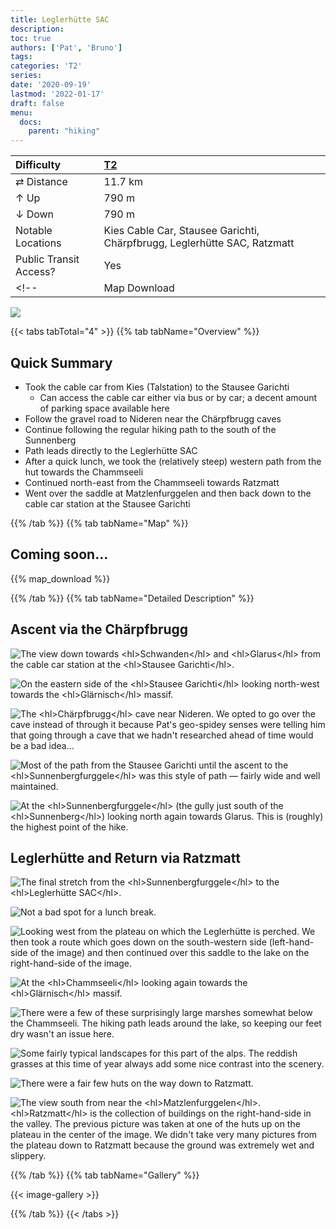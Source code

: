```yaml
---
title: Leglerhütte SAC
description: 
toc: true
authors: ['Pat', 'Bruno']
tags:
categories: 'T2'
series:
date: '2020-09-19'
lastmod: '2022-01-17'
draft: false
menu:
  docs:
    parent: "hiking"
---
```

<link href="../../../style.css" rel="stylesheet"></link>

| Difficulty | [T2](../overview/#wanderskala) |
| :--- | :--- |
| &#8644; Distance | 11.7 km |
| &#8593; Up | 790 m |
| &#8595; Down | 790 m |
| Notable Locations | Kies Cable Car, Stausee Garichti, Chärpfbrugg, Leglerhütte SAC, Ratzmatt |
| Public Transit Access? | Yes |
<!-- | Map Download | [PDF](.pdf), [GPX](.gpx) | -->

![](IMG_7135.JPG)

{{< tabs tabTotal="4" >}}
{{% tab tabName="Overview" %}}

## Quick Summary

- Took the cable car from <hl>Kies (Talstation)</hl> to the <hl>Stausee Garichti</hl>
  - Can access the cable car either via bus or by car; a decent amount of parking space available here
- Follow the gravel road to Nideren near the <hl>Chärpfbrugg</hl> caves
- Continue following the regular hiking path to the south of the Sunnenberg
- Path leads directly to the <hl>Leglerhütte SAC</hl>
- After a quick lunch, we took the (relatively steep) western path from the hut towards the <hl>Chammseeli</hl>
- Continued north-east from the Chammseeli towards <hl>Ratzmatt</hl>
- Went over the saddle at <hl>Matzlenfurggelen</hl> and then back down to the cable car station at the <hl>Stausee Garichti</hl>

{{% /tab %}}
{{% tab tabName="Map" %}}

## Coming soon...

{{% map_download %}}

{{% /tab %}}
{{% tab tabName="Detailed Description" %}}

## Ascent via the Chärpfbrugg

![](IMG_7127.JPG "The view down towards <hl>Schwanden</hl> and <hl>Glarus</hl> from the cable car station at the <hl>Stausee Garichti</hl>.")

![](IMG_7129.JPG "On the eastern side of the <hl>Stausee Garichti</hl> looking north-west towards the <hl>Glärnisch</hl> massif.")

![](IMG_7130.JPG "The <hl>Chärpfbrugg</hl> cave near Nideren.  We opted to go over the cave instead of through it because Pat's geo-spidey senses were telling him that going through a cave that we hadn't researched ahead of time would be a bad idea...")

![](IMG_7131.JPG "Most of the path from the Stausee Garichti until the ascent to the <hl>Sunnenbergfurggele</hl> was this style of path — fairly wide and well maintained.")

![](IMG_7132.JPG "At the <hl>Sunnenbergfurggele</hl> (the gully just south of the <hl>Sunnenberg</hl>) looking north again towards Glarus.  This is (roughly) the highest point of the hike.")


## Leglerhütte and Return via Ratzmatt

![](IMG_7135.JPG "The final stretch from the <hl>Sunnenbergfurggele</hl> to the <hl>Leglerhütte SAC</hl>.")

![](IMG_7142.JPG "Not a bad spot for a lunch break.")

![](IMG_7147.JPG "Looking west from the plateau on which the Leglerhütte is perched.  We then took a route which goes down on the south-western side (left-hand-side of the image) and then continued over this saddle to the lake on the right-hand-side of the image.")

![](IMG_7151.JPG "At the <hl>Chammseeli</hl> looking again towards the <hl>Glärnisch</hl> massif.")

![](IMG_7165.JPG "There were a few of these surprisingly large marshes somewhat below the Chammseeli.  The hiking path leads around the lake, so keeping our feet dry wasn't an issue here.")

![](IMG_7175.JPG "Some fairly typical landscapes for this part of the alps.  The reddish grasses at this time of year always add some nice contrast into the scenery.")

![](IMG_7177.JPG "There were a fair few huts on the way down to Ratzmatt.")

![](IMG_7179.JPG "The view south from near the <hl>Matzlenfurggelen</hl>.  <hl>Ratzmatt</hl> is the collection of buildings on the right-hand-side in the valley.  The previous picture was taken at one of the huts up on the plateau in the center of the image.  We didn't take very many pictures from the plateau down to Ratzmatt because the ground was extremely wet and slippery.")


{{% /tab %}}
{{% tab tabName="Gallery" %}}

{{< image-gallery >}}

{{% /tab %}}
{{< /tabs >}}
